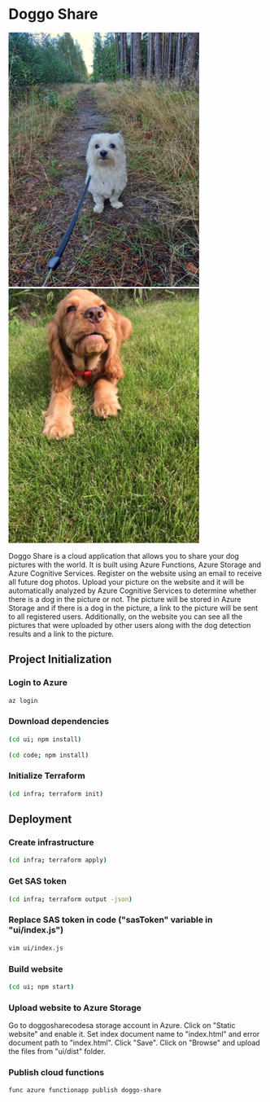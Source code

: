 # Doggo Share

<p float="left">
  <img src="pictures/dog_1.jpg" width="375">
  <img src="pictures/dog_2.jpg" width="375">
</p>

Doggo Share is a cloud application that allows you to share your dog pictures with the world. It is built using Azure Functions, Azure Storage and Azure Cognitive Services.
Register on the website using an email to receive all future dog photos. Upload your picture on the website and it will be automatically analyzed by Azure Cognitive Services to determine whether there is a dog in the picture or not. The picture will be stored in Azure Storage and if there is a dog in the picture, a link to the picture will be sent to all registered users. Additionally, on the website you can see all the pictures that were uploaded by other users along with the dog detection results and a link to the picture.

## Project Initialization

### Login to Azure
```bash
az login
```

### Download dependencies
```bash
(cd ui; npm install)
```

```bash
(cd code; npm install)
```

### Initialize Terraform
```bash
(cd infra; terraform init)
```

## Deployment

### Create infrastructure
```bash
(cd infra; terraform apply)
```

### Get SAS token
```bash
(cd infra; terraform output -json)
```

### Replace SAS token in code ("sasToken" variable in "ui/index.js")
```bash
vim ui/index.js
```

### Build website
```bash
(cd ui; npm start)
```

### Upload website to Azure Storage
Go to doggosharecodesa storage account in Azure. Click on "Static website" and enable it. Set index document name to "index.html" and error document path to "index.html". Click "Save". Click on "Browse" and upload the files from "ui/dist" folder.

### Publish cloud functions
```bash
func azure functionapp publish doggo-share
```


